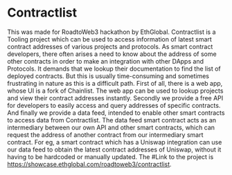 # Contractlist
This was made for RoadtoWeb3 hackathon by EthGlobal.
Contractlist is a Tooling project which can be used to access information of latest smart contract addresses of various projects and protocols. As smart contract developers, there often arises a need to know about the address of some other contracts in order to make an integration with other DApps and Protocols. It demands that we lookup their documentation to find the list of deployed contracts. But this is usually time-consuming and sometimes frustrating in nature as this is a difficult path. First of all, there is a web app, whose UI is a fork of Chainlist. The web app can be used to lookup projects and view their contract addresses instantly. Secondly we provide a free API for developers to easily access and query addresses of specific contracts. And finally we provide a data feed, intended to enable other smart contracts to access data from Contractlist. The data feed smart contract acts as an intermediary between our own API and other smart contracts, which can request the address of another contract from our intermediary smart contract. For eg, a smart contract which has a Uniswap integration can use our data feed to obtain the latest contract addresses of Uniswap, without it having to be hardcoded or manually updated. 
The #Link to the project is https://showcase.ethglobal.com/roadtoweb3/contractlist.
